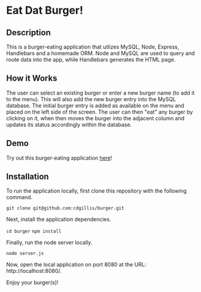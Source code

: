 # Eat Dat Burger!

## Description

This is a burger-eating application that utlizes MySQL, Node, Express, Handlebars and a homemade ORM. 
Node and MySQL are used to query and route data into the app, while Handlebars generates the HTML page.

## How it Works

The user can select an existing burger or enter a new burger name (to add it to the menu). This will also add the new burger entry into the MySQL database. 
The initial burger entry is added as available on the menu and placed on the left side of the screen. 
The user can then "eat" any burger by clicking on it, when then moves the burger into the adjacent column and updates its status accordingly within the database.

## Demo
Try out this burger-eating application [here](https://secure-ocean-65753.herokuapp.com/)!

## Installation
To run the application locally, first clone this repository with the following command.

`git clone git@github.com:cdgillis/burger.git`

Next, install the application dependencies.

`cd burger`
`npm install`

Finally, run the node server locally.

`node server.js`

Now, open the local application on port 8080 at the URL: http://localhost:8080/.

Enjoy your burger(s)!
